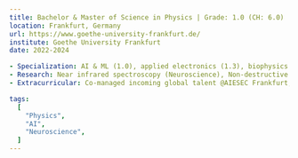 ```yaml
---
title: Bachelor & Master of Science in Physics | Grade: 1.0 (CH: 6.0) | BSc: Sep 2022 | MSc: May 2024 | summa cum laude
location: Frankfurt, Germany
url: https://www.goethe-university-frankfurt.de/
institute: Goethe University Frankfurt
date: 2022-2024

- Specialization: AI & ML (1.0), applied electronics (1.3), biophysics (1.3), chemistry (1.0), IP & high-tech startups (1.15), Applied Physics focus
- Research: Near infrared spectroscopy (Neuroscience), Non-destructive terahertz imaging (contributed electronics), Accelerator physics (LINAC)
- Extracurricular: Co-managed incoming global talent @AIESEC Frankfurt, Pro bono consulting for Roland Berger via GREEN Finance Consulting

tags:
  [
    "Physics",
    "AI",
    "Neuroscience",
  ]
---
```

